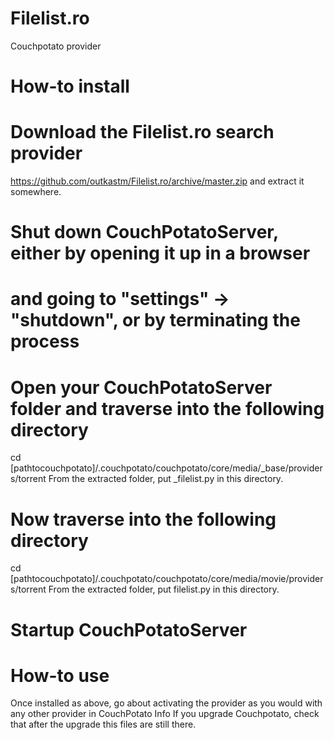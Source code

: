 Filelist.ro
===========

Couchpotato provider

How-to install
===========
# Download the Filelist.ro search provider
https://github.com/outkastm/Filelist.ro/archive/master.zip and extract it somewhere.

# Shut down CouchPotatoServer, either by opening it up in a browser 
# and going to "settings" -> "shutdown", or by terminating the process

# Open your CouchPotatoServer folder and traverse into the following directory
cd [pathtocouchpotato]/.couchpotato/couchpotato/core/media/_base/providers/torrent
From the extracted folder, put _filelist.py in this directory.

# Now traverse into the following directory
cd [pathtocouchpotato]/.couchpotato/couchpotato/core/media/movie/providers/torrent
From the extracted folder, put filelist.py in this directory.

# Startup CouchPotatoServer

How-to use
==========
Once installed as above, go about activating the provider as you would with any other provider in CouchPotato
Info
If you upgrade Couchpotato, check that after the upgrade this files are still there.
